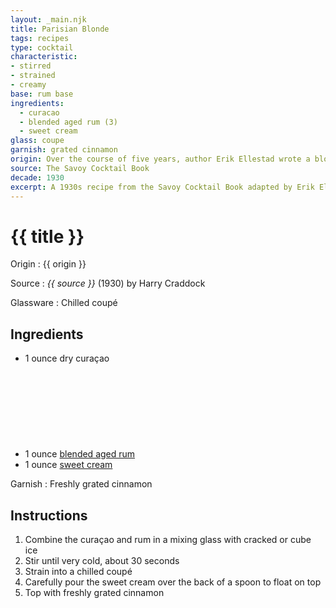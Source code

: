 ```yaml
---
layout: _main.njk
title: Parisian Blonde
tags: recipes
type: cocktail
characteristic:
- stirred
- strained
- creamy
base: rum base
ingredients:
  - curacao
  - blended aged rum (3)
  - sweet cream
glass: coupe
garnish: grated cinnamon
origin: Over the course of five years, author Erik Ellestad wrote a blog in which he made and tried all 750 recipes in <cite>The Savoy Cocktail Book</cite>, a hobby which eventually led to his working as a bartender, first at San Francisco's Alembic and later at Heaven's Dog. This recipe for the Parisian Blonde is his adaptation.
source: The Savoy Cocktail Book
decade: 1930
excerpt: A 1930s recipe from the Savoy Cocktail Book adapted by Erik Ellestad.
---
```

<!-- markdownlint-disable MD025 -->
# {{ title }}
<!-- markdownlint-disable MD025 -->

Origin
  : {{ origin }}

Source
  : <cite>{{ source }}</cite> (1930) by Harry Craddock

Glassware
  : Chilled coupé

## Ingredients

* 1 ounce dry curaçao
* 1 ounce [blended aged rum](/rums/05-rum-blended-aged/)<icon-l space="1em" class="bigger" label="(3)"><span class="with-icon"><svg class="icon"><use href="/assets/images/icons/circle-3.svg#circle-3"></use></svg></span></icon-l>
* 1 ounce [sweet cream](/mixes/sweet-cream/)

Garnish
  : Freshly grated cinnamon

## Instructions

1. Combine the curaçao and rum in a mixing glass with cracked or cube ice
2. Stir until very cold, about 30 seconds
3. Strain into a chilled coupé
4. Carefully pour the sweet cream over the back of a spoon to float on top
5. Top with freshly grated cinnamon
